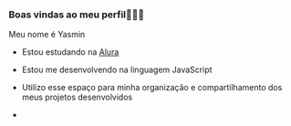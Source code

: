 ###  Boas vindas ao meu perfil💜💜💜

Meu nome é Yasmin 

- Estou estudando na [Alura](https://www.alura.com.br)
- Estou me desenvolvendo na linguagem JavaScript
- Utilizo esse espaço para minha organização e compartilhamento dos meus projetos desenvolvidos

- 

